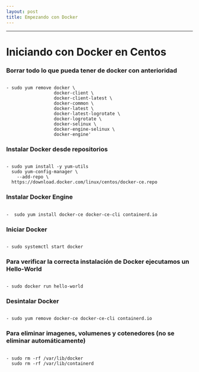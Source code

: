 ```yaml
---
layout: post
title: Empezando con Docker
---
```

<!-- Asi se ponen las fotos en Mackdown
![foto_personal](https://raw.githubusercontent.com/matthy11/matthy11.github.io/master/images/foto1.jpg)
-->

***

# Iniciando con Docker en Centos

### Borrar todo lo que pueda tener de docker con anterioridad

~~~

- sudo yum remove docker \
                  docker-client \
                  docker-client-latest \
                  docker-common \
                  docker-latest \
                  docker-latest-logrotate \
                  docker-logrotate \
                  docker-selinux \
                  docker-engine-selinux \
                  docker-engine'  

~~~

### Instalar Docker desde repositorios  

~~~

- sudo yum install -y yum-utils
  sudo yum-config-manager \
    --add-repo \
  https://download.docker.com/linux/centos/docker-ce.repo

~~~

### Instalar Docker Engine  

~~~

-  sudo yum install docker-ce docker-ce-cli containerd.io

~~~

### Iniciar Docker  

~~~

- sudo systemctl start docker

~~~

### Para verificar la correcta instalación de Docker ejecutamos un Hello-World  

~~~

- sudo docker run hello-world

~~~

### Desintalar Docker  

~~~

- sudo yum remove docker-ce docker-ce-cli containerd.io

~~~

### Para eliminar imagenes, volumenes y cotenedores (no se eliminar automáticamente)

~~~

- sudo rm -rf /var/lib/docker
  sudo rm -rf /var/lib/containerd

~~~
